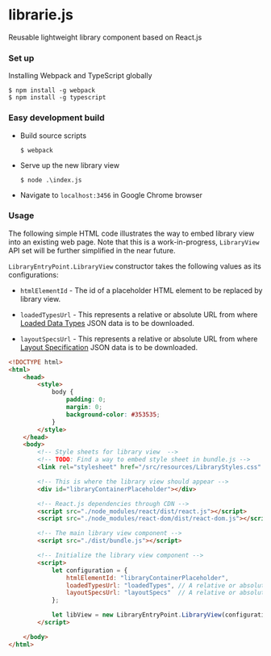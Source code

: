 # librarie.js
Reusable lightweight library component based on React.js

### Set up
Installing Webpack and TypeScript globally

    $ npm install -g webpack
    $ npm install -g typescript

### Easy development build
- Build source scripts

    `$ webpack`

- Serve up the new library view

    `$ node .\index.js`

- Navigate to `localhost:3456` in Google Chrome browser

### Usage
The following simple HTML code illustrates the way to embed library view into an existing web page. Note that this is a work-in-progress, `LibraryView` API set will be further simplified in the near future.

`LibraryEntryPoint.LibraryView` constructor takes the following values as its configurations:

- `htmlElementId` - The id of a placeholder HTML element to be replaced by library view.

- `loadedTypesUrl` - This represents a relative or absolute URL from where [Loaded Data Types](http://wwww.google.com) JSON data is to be downloaded.

- `layoutSpecsUrl` - This represents a relative or absolute URL from where [Layout Specification](./docs/v0.0.1/layout-specs.md) JSON data is to be downloaded.

```html
<!DOCTYPE html>
<html>
    <head>
        <style>
            body {
                padding: 0;
                margin: 0;
                background-color: #353535;
            }
        </style>
    </head>
    <body>
        <!-- Style sheets for library view  -->
        <!-- TODO: Find a way to embed style sheet in bundle.js -->
        <link rel="stylesheet" href="/src/resources/LibraryStyles.css" />

        <!-- This is where the library view should appear -->
        <div id="libraryContainerPlaceholder"></div>

        <!-- React.js dependencies through CDN -->
        <script src="./node_modules/react/dist/react.js"></script>
        <script src="./node_modules/react-dom/dist/react-dom.js"></script>

        <!-- The main library view component -->
        <script src="./dist/bundle.js"></script>

        <!-- Initialize the library view component -->
        <script>
            let configuration = {
                htmlElementId: "libraryContainerPlaceholder",
                loadedTypesUrl: "loadedTypes", // A relative or absolute URL.
                layoutSpecsUrl: "layoutSpecs"  // A relative or absolute URL.
            };

            let libView = new LibraryEntryPoint.LibraryView(configuration);
        </script>

    </body>
</html>

```
